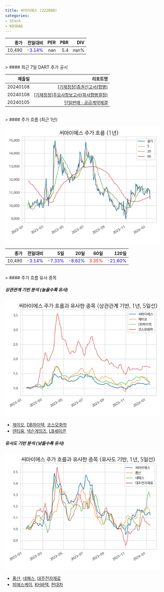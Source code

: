 ```yaml
---
title: 씨아이에스 (222080)
categories:
- Stock
- KOSDAQ
---
```


|종가|전일대비|PER|PBR|DIV|
|---:|-------:|--:|--:|--:|
|10,490|<span style="color: blue">-3.14%</span>|nan|5.4|nan%|

<!-- more -->

<br>
> #### 최근 7일 DART 추가 공시

|제출일|리포트명|
|-----:|-------:|
|20240108|[[기재정정]증권신고서(합병)](https://dart.fss.or.kr/dsaf001/main.do?rcpNo=20240108000245)|
|20240108|[[기재정정]주요사항보고서(회사합병결정)](https://dart.fss.or.kr/dsaf001/main.do?rcpNo=20240108000152)|
|20240105|[단일판매ㆍ공급계약체결](https://dart.fss.or.kr/dsaf001/main.do?rcpNo=20240105900197)|

<br>
> #### 주가 흐름 (최근 1년)

![222080](/assets/images/stock/222080.png)

|종가|전일대비|5일|20일|60일|120일|
|---:|-------:|--:|---:|---:|----:|
|10,490|<span style="color: blue">-3.14%</span>|<span style="color: blue">-7.33%</span>|<span style="color: blue">-8.62%</span>|<span style="color: red">3.35%</span>|<span style="color: blue">-21.60%</span>|

<br>
> #### 주가 흐름 유사 종목

##### 상관관계 기반 분석 (높을수록 유사)
![222080](/assets/images/stock/222080_corr.png)
- [제이오](/418550/), [DB하이텍](/000990/), [코스모화학](/005420/)
- [덴티움](/145720/), [넥슨게임즈](/225570/), [LB세미콘](/061970/)

##### 유사도 기반 분석 (낮을수록 유사)
![222080](/assets/images/stock/222080_sim.png)
- [풍산](/103140/), [네패스](/033640/), [대주전자재료](/078600/)
- [피에스케이](/319660/), [KH바텍](/060720/), [현대차](/005380/)